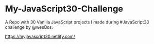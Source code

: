 # My-JavaScript30-Challenge
A Repo with 30 Vanilla JavaScript projects I made during #JavaScript30 challenge by @wesBos.

https://myjavascript30.netlify.com/
